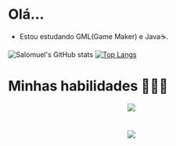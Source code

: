 

# Olá...

- Estou estudando GML(Game Maker) e Java☕.

![Salomuel's GitHub stats](https://github-readme-stats.vercel.app/api?username=SalomuelDev&show_icons=true&theme=tokyonight)
[![Top Langs](https://github-readme-stats.vercel.app/api/top-langs/?username=SalomuelDev&layout=compact)](https://github.com/SalomuelDev/github-readme-stats)

# Minhas habilidades 🧑🏻‍💻
<p align="center">
  <a href="https://skillicons.dev">
    <img src="https://skillicons.dev/icons?i=c,cs,java,gamemakerstudio,git"/>
  </a>
</p>

#
<p align="center">
  <a href="https://www.instagram.com/fld.s2/" target="_blank"><img src="https://img.shields.io/badge/-Instagram-%23E4405F?style=for-the-badge&logo=instagram&logoColor=white" target="_blank"></a>
</p>
